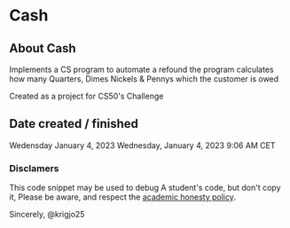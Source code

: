 # Cash

## About Cash

Implements a CS program to automate a refound
the program calculates how many Quarters, Dimes
Nickels & Pennys which the customer is owed

Created as a project for CS50's Challenge

##  Date created / finished

Wedensday January 4, 2023
Wednesday, January 4, 2023 9:06 AM CET

###  Disclamers

This code snippet may be used to debug
A student's code, but don't copy it,
Please be aware, and respect the [academic honesty policy](https://cs50.harvard.edu/x/2023/honesty/).

Sincerely,
@krigjo25

